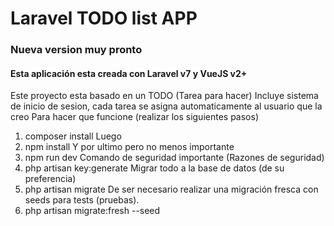 # Laravel TODO list APP
### Nueva version muy pronto
#### Esta aplicación esta creada con Laravel v7 y VueJS v2+
Este proyecto esta basado en un TODO (Tarea para hacer)
Incluye sistema de inicio de sesion, cada tarea se asigna automaticamente al usuario que la creo
Para hacer que funcione (realizar los siguientes pasos)
1. composer install
Luego
2. npm install
Y por ultimo pero no menos importante
3. npm run dev
Comando de seguridad importante (Razones de seguridad)
4. php artisan key:generate
Migrar todo a la base de datos (de su preferencia)
5. php artisan migrate
De ser necesario realizar una migración fresca con seeds para tests (pruebas).
6. php artisan migrate:fresh --seed
